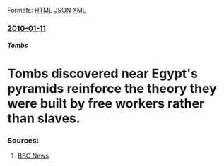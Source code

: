
Formats: [HTML](/news/2010/01/11/tombs-discovered-near-egypt-s-pyramids-reinforce-the-theory-they-were-built-by-free-workers-rather-than-slaves.html)  [JSON](/news/2010/01/11/tombs-discovered-near-egypt-s-pyramids-reinforce-the-theory-they-were-built-by-free-workers-rather-than-slaves.json)  [XML](/news/2010/01/11/tombs-discovered-near-egypt-s-pyramids-reinforce-the-theory-they-were-built-by-free-workers-rather-than-slaves.xml)  

### [2010-01-11](/news/2010/01/11/index.md)

##### Tombs
# Tombs discovered near Egypt's pyramids reinforce the theory they were built by free workers rather than slaves. 




### Sources:

1. [BBC News](http://news.bbc.co.uk/2/hi/middle_east/8451538.stm)
